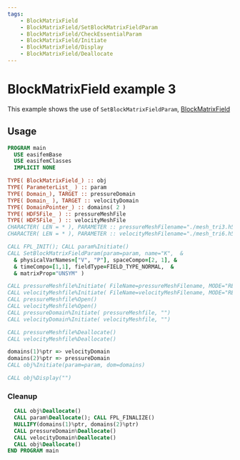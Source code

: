 ```yaml
---
tags:
    - BlockMatrixField
    - BlockMatrixField/SetBlockMatrixFieldParam
    - BlockMatrixField/CheckEssentialParam
    - BlockMatrixField/Initiate
    - BlockMatrixField/Display
    - BlockMatrixField/Deallocate
---
```


# BlockMatrixField example 3

This example shows the use of `SetBlockMatrixFieldParam`, [BlockMatrixField](BlockMatrixField_.md)

## Usage

```fortran
PROGRAM main
  USE easifemBase
  USE easifemClasses
  IMPLICIT NONE
```

```fortran
TYPE( BlockMatrixField_) :: obj
TYPE( ParameterList_ ) :: param
TYPE( Domain_), TARGET :: pressureDomain
TYPE( Domain_ ), TARGET :: velocityDomain
TYPE( DomainPointer_) :: domains( 2 )
TYPE( HDF5File_ ) :: pressureMeshFile
TYPE( HDF5File_ ) :: velocityMeshFile
CHARACTER( LEN = * ), PARAMETER :: pressureMeshFilename="./mesh_tri3.h5"
CHARACTER( LEN = * ), PARAMETER :: velocityMeshFilename="./mesh_tri6.h5"
```

```fortran
CALL FPL_INIT(); CALL param%Initiate()
CALL SetBlockMatrixFieldParam(param=param, name="K",  &
  & physicalVarNames=["V", "P"], spaceCompo=[2, 1], &
  & timeCompo=[1,1], fieldType=FIELD_TYPE_NORMAL,  &
  & matrixProp="UNSYM" )
```

```fortran
CALL pressureMeshfile%Initiate( FileName=pressureMeshFilename, MODE="READ" )
CALL velocityMeshfile%Initiate( FileName=velocityMeshFilename, MODE="READ" )
CALL pressureMeshfile%Open()
CALL velocityMeshfile%Open()
CALL pressureDomain%Initiate( pressureMeshfile, "")
CALL velocityDomain%Initiate( velocityMeshfile, "")
```

```fortran
CALL pressureMeshfile%Deallocate()
CALL velocityMeshfile%Deallocate()
```

```fortran
domains(1)%ptr => velocityDomain
domains(2)%ptr => pressureDomain
CALL obj%Initiate(param=param, dom=domains)
```

```fortran
CALL obj%Display("")
```

### Cleanup

```fortran
  CALL obj%Deallocate()
  CALL param%Deallocate(); CALL FPL_FINALIZE()
  NULLIFY(domains(1)%ptr, domains(2)%ptr)
  CALL pressureDomain%Deallocate()
  CALL velocityDomain%Deallocate()
  CALL obj%Deallocate()
END PROGRAM main
```
